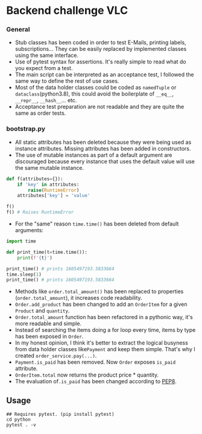 # Backend challenge VLC

### General

* Stub classes has been coded in order to test E-Mails, printing labels, subscriptions... 
They can be easily replaced by implemented classes using the same interface.
* Use of pytest syntax for assertions. It's really simple to read what do you expect from a test.
* The main script can be interpreted as an acceptance test, I followed the same way to define the rest of use cases.
* Most of the data holder classes could be coded as `namedTuple` or `dataclass`(python3.8), this could
avoid the boilerplate of `__eq__`, `__repr__`, `__hash__`... etc.
* Acceptance test preparation are not readable and they are quite the same as order tests.

### bootstrap.py

* All static attributes has been deleted because they were being used as instance attributes.
Missing attributes has been added in constructors.
* The use of mutable instances as part of a default argument are discouraged because every instance 
that uses the default value will use the same mutable instance.
```python
def f(attributes={}):
    if 'key' in attributes:
        raise(RuntimeError)
    attributes['key'] = 'value'

f()
f() # Raises RuntimeError
```
* For the "same" reason `time.time()` has been deleted from default arguments:
```python
import time

def print_time(t=time.time()):
    print(f'{t}')

print_time() # prints 1605497193.5833664
time.sleep(1)
print_time() # prints 1605497193.5833664
```
* Methods like `order.total_amount()` has been replaced to properties (`order.total_amount`), 
it increases code readability.
* `Order.add_product` has been changed to add an `OrderItem` for a given `Product` and `quantity`.
* `Order.total_amount` function has been refactored in a pythonic way, it's more readable and simple.
* Instead of searching the items doing a for loop every time, items by type has been exposed in `Order`.
* In my honest opinion, I think it's better to extract the logical busyness from data holder classes like`Payment`
and keep them simple. That's why I created `order_service.pay(...)`.
* `Payment.is_paid` has been removed. Now `Order` exposes `is_paid` attribute.
* `OrderItem.total` now returns the product price * quantity.
* The evaluation of`.is_paid` has been changed according to [PEP8](https://www.python.org/dev/peps/pep-0008/#programming-recommendations).

## Usage
```shell script
## Requires pytest. (pip install pytest)
cd python
pytest . -v
```

